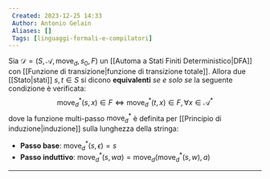 ```yaml
---
 Created: 2023-12-25 14:33
 Author: Antonio Gelain
 Aliases: []
 Tags: [linguaggi-formali-e-compilatori]
---
```


Sia $\mathcal{D} = (S, \mathcal{A}, \text{move}_{d}, s_{0}, F)$ un [[Automa a Stati Finiti Deterministico|DFA]] con [[Funzione di transizione|funzione di transizione totale]].
Allora due [[Stato|stati]] $s, t \in S$ si dicono **equivalenti** *se e solo se* la seguente condizione è verificata:
$$\text{move}_{d}^{*}(s, x) \in F \iff \text{move}_{d}^{*}(t, x) \in F, \forall x \in \mathcal{A}^{*}$$
dove la funzione multi-passo $\text{move}_{d}^{*}$ è definita per [[Principio di induzione|induzione]] sulla lunghezza della stringa:
- **Passo base**: $\text{move}_{d}^{*}(s, \epsilon) = s$
- **Passo induttivo**: $\text{move}_{d}^{*}(s, wa) = \text{move}_{d}(\text{move}_{d}^{*}(s, w), a)$

---

